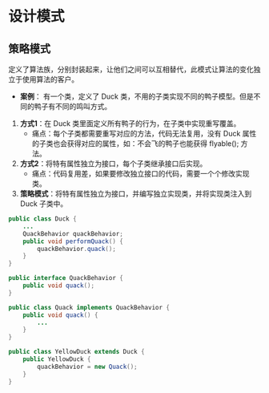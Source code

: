 # 设计模式

## 策略模式
定义了算法族，分别封装起来，让他们之间可以互相替代，此模式让算法的变化独立于使用算法的客户。
- **案例**：
有一个类，定义了 Duck 类，不用的子类实现不同的鸭子模型。但是不同的鸭子有不同的鸣叫方式。
1. **方式1**：在 Duck 类里面定义所有鸭子的行为，在子类中实现重写覆盖。
	- 痛点：每个子类都需要重写对应的方法，代码无法复用，没有 Duck 属性的子类也会获得对应的属性，如：不会飞的鸭子也能获得 flyable(); 方法。
2. **方式2**：将特有属性独立为接口，每个子类继承接口后实现。
	- 痛点：代码复用差，如果要修改独立接口的代码，需要一个个修改实现类。
3. **策略模式**：将特有属性独立为接口，并编写独立实现类，并将实现类注入到 Duck 子类中。
```java
public class Duck {
	...
	QuackBehavior quackBehavior;
	public void performQuack() {
		quackBehavior.quack();
	}
}

public interface QuackBehavior {
	public void quack();
}

public class Quack implements QuackBehavior {
	public void quack() {
		...
	}
}

public class YellowDuck extends Duck {
	public YellowDuck {
		quackBehavior = new Quack();
	}
}
```
